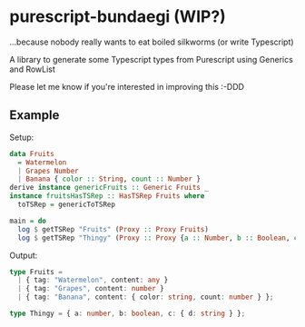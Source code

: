 # purescript-bundaegi (WIP?)
...because nobody really wants to eat boiled silkworms (or write Typescript)

A library to generate some Typescript types from Purescript using Generics and RowList

Please let me know if you're interested in improving this :-DDD

## Example

Setup:

```hs
data Fruits
  = Watermelon
  | Grapes Number
  | Banana { color :: String, count :: Number }
derive instance genericFruits :: Generic Fruits _
instance fruitsHasTSRep :: HasTSRep Fruits where
  toTSRep = genericToTSRep

main = do
  log $ getTSRep "Fruits" (Proxy :: Proxy Fruits)
  log $ getTSRep "Thingy" (Proxy :: Proxy {a :: Number, b :: Boolean, c :: {d :: String}})
```

Output:

```ts
type Fruits =
  | { tag: "Watermelon", content: any }
  | { tag: "Grapes", content: number }
  | { tag: "Banana", content: { color: string, count: number } };

type Thingy = { a: number, b: boolean, c: { d: string } };
```

